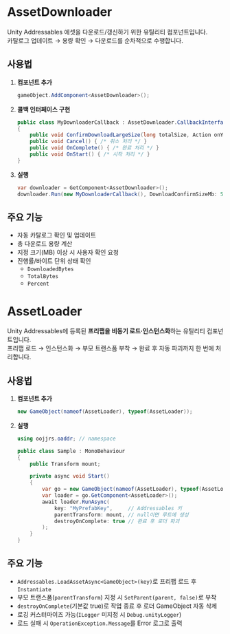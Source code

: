 # AssetDownloader

Unity Addressables 에셋을 다운로드/갱신하기 위한 유틸리티 컴포넌트입니다.  
카탈로그 업데이트 → 용량 확인 → 다운로드를 순차적으로 수행합니다.

## 사용법

1. **컴포넌트 추가**
   ```csharp
   gameObject.AddComponent<AssetDownloader>();
   ```

2. **콜백 인터페이스 구현**
   ```csharp
   public class MyDownloaderCallback : AssetDownloader.CallbackInterface
   {
       public void ConfirmDownloadLargeSize(long totalSize, Action onYes, Action onNo) { /* 용량 확인 UI */ }
       public void Cancel() { /* 취소 처리 */ }
       public void OnComplete() { /* 완료 처리 */ }
       public void OnStart() { /* 시작 처리 */ }
   }
   ```

3. **실행**
   ```csharp
   var downloader = GetComponent<AssetDownloader>();
   downloader.Run(new MyDownloaderCallback(), DownloadConfirmSizeMb: 50);
   ```

## 주요 기능
- 자동 카탈로그 확인 및 업데이트
- 총 다운로드 용량 계산
- 지정 크기(MB) 이상 시 사용자 확인 요청
- 진행률/바이트 단위 상태 확인  
  - `DownloadedBytes`  
  - `TotalBytes`  
  - `Percent`


# AssetLoader

Unity Addressables에 등록된 **프리팹을 비동기 로드·인스턴스화**하는 유틸리티 컴포넌트입니다.  
프리팹 로드 → 인스턴스화 → 부모 트랜스폼 부착 → 완료 후 자동 파괴까지 한 번에 처리합니다.

## 사용법

1. **컴포넌트 추가**
   ```csharp
   new GameObject(nameof(AssetLoader), typeof(AssetLoader));
   ```

2. **실행**
   ```csharp
   using oojjrs.oaddr; // namespace

   public class Sample : MonoBehaviour
   {
       public Transform mount;

       private async void Start()
       {
           var go = new GameObject(nameof(AssetLoader), typeof(AssetLoader));
           var loader = go.GetComponent<AssetLoader>();
           await loader.RunAsync(
               key: "MyPrefabKey",     // Addressables 키
               parentTransform: mount, // null이면 루트에 생성
               destroyOnComplete: true // 완료 후 로더 파괴
           );
       }
   }
   ```

## 주요 기능
- `Addressables.LoadAssetAsync<GameObject>(key)`로 프리팹 로드 후 `Instantiate`
- 부모 트랜스폼(`parentTransform`) 지정 시 `SetParent(parent, false)`로 부착
- `destroyOnComplete`(기본값 true)로 작업 종료 후 로더 GameObject 자동 삭제
- 로깅 커스터마이즈 가능(`ILogger` 미지정 시 `Debug.unityLogger`)
- 로드 실패 시 `OperationException.Message`를 Error 로그로 출력
